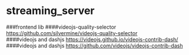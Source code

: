# streaming_server
###frontend lib
####videojs-quality-selector 
https://github.com/silvermine/videojs-quality-selector  
####videojs and dashjs
https://videojs.github.io/videojs-contrib-dash/ 
####videojs and dashjs
https://github.com/videojs/videojs-contrib-dash 
